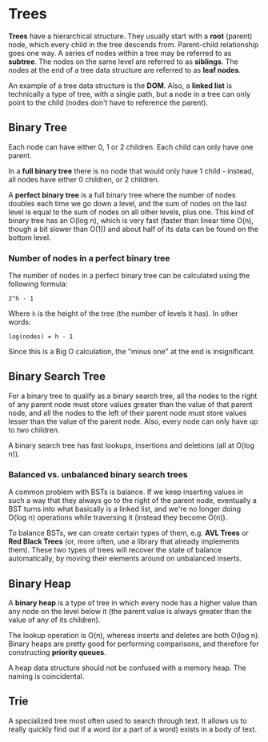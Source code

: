 # Trees
**Trees** have a hierarchical structure. They usually start with a **root** (parent) node, which every child in the tree descends from. Parent-child relationship goes one way. A series of nodes within a tree may be referred to as **subtree**. The nodes on the same level are referred to as **siblings**. The nodes at the end of a tree data structure are referred to as **leaf nodes**.  
  
An example of a tree data structure is the **DOM**. Also, a **linked list** is technically a type of tree, with a single path, but a node in a tree can only point to the child (nodes don't have to reference the parent).

## Binary Tree
Each node can have either 0, 1 or 2 children. Each child can only have one parent.  

In a **full binary tree** there is no node that would only have 1 child - instead, all nodes have either 0 children, or 2 children.  

A **perfect binary tree** is a full binary tree where the number of nodes doubles each time we go down a level, and the sum of nodes on the last level is equal to the sum of nodes on all other levels, plus one. This kind of binary tree has an O(log n), which is very fast (faster than linear time O(n), though a bit slower than O(1)) and about half of its data can be found on the bottom level.

### Number of nodes in a perfect binary tree
The number of nodes in a perfect binary tree can be calculated using the following formula:  

```2^h - 1```

Where `h` is the height of the tree (the number of levels it has). In other words:

```log(nodes) = h - 1```

Since this is a Big O calculation, the "minus one" at the end is insignificant.

## Binary Search Tree
For a binary tree to qualify as a binary search tree, all the nodes to the right of any parent node must store values greater than the value of that parent node, and all the nodes to the left of their parent node must store values lesser than the value of the parent node. Also, every node can only have up to two children.  

A binary search tree has fast lookups, insertions and deletions (all at O(log n)).

### Balanced vs. unbalanced binary search trees
A common problem with BSTs is balance. If we keep inserting values in such a way that they always go to the right of the parent node, eventually a BST turns into what basically is a linked list, and we're no longer doing O(log n) operations while traversing it (instead they become O(n)).  

To balance BSTs, we can create certain types of them, e.g. **AVL Trees** or **Red Black Trees** (or, more often, use a library that already implements them). These two types of trees will recover the state of balance automatically, by moving their elements around on unbalanced inserts.

## Binary Heap
A **binary heap** is a type of tree in which every node has a higher value than any node on the level below it (the parent value is always greater than the value of any of its children).  

The lookup operation is O(n), whereas inserts and deletes are both O(log n). Binary heaps are pretty good for performing comparisons, and therefore for constructing **priority queues**.  

A heap data structure should not be confused with a memory heap. The naming is coincidental.

## Trie
A specialized tree most often used to search through text. It allows us to really quickly find out if a word (or a part of a word) exists in a body of text.